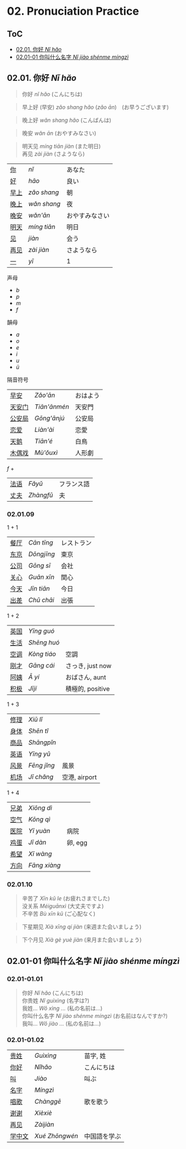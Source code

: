 <!--
Filename: 	note.md
Project: 	/Users/shume/Developer/zho/BasicLanguageLearningPart1/02
Author: 	shumez <https://github.com/shumez>
Created: 	2019-05-06 17:07:2
Modified: 	2019-05-29 14:55:26
-----
Copyright (c) 2019 shumez
-->

# 02. Pronuciation Practice

## ToC

* [02.01. 你好 *Nǐ hǎo*][0201]
* [02.01-01 你叫什么名字 *Nǐ jiào shénme míngzì*][0201-01]


## 02.01. 你好 *Nǐ hǎo*

> 你好 *nǐ hǎo* (こんにちは)  

> 早上好 (早安) *zǎo shang hǎo* (*zǎo ān*)　(お早うございます)  

> 晚上好 *wǎn shang hǎo* (こんばんは)  

> 晚安 *wǎn ān* (おやすみなさい)  

> 明天见 *míng tiān jiàn* (また明日)  
> 再见 *zài jiàn* (さようなら)



|         |               |               |
|---------|---------------|---------------|
| [你]    | *nǐ*          | あなた        　|
| [好]    | *hāo*         | 良い          　|
| [早上]  | *zǎo shang*   | 朝              |
| [晚上]  | *wǎn shang*   | 夜              |
| [晚安]  | *wǎn'ān*      | おやすみなさい    |
| [明天]  | *míng tiān*   | 明日            |
| [见]    | *jiàn*        | 会う          　|
| [再见]  | *zài jiàn*    | さようなら       |
| [一]    | *yī*          | 1              |


声母

* *b*
* *p*
* *m*
* *f*

韻母

* *a*
* *o*
* *e*
* *i*
* *u*
* *ü*

隔音符号

|	   	   |			   |			   |
|----------|---------------|---------------|
| [早安]	| *Zǎo'ān*		| おはよう
| [天安门]	| *Tiān'ānmén*	| 天安門
| [公安局]	| *Gōng'ānjú*	| 公安局
| [恋爱]	| *Liàn'ài*		| 恋愛
| [天鹅]	| *Tiān'é*		| 白鳥
| [木偶戏]	| *Mù'ǒuxì*		| 人形劇



*f* + 

|		   |			   |			   |
|----------|---------------|---------------|
| [法语]	| *Fǎyǔ*		| フランス語
| [丈夫]	| *Zhàngfū*		| 夫

### 02.01.09 

1 + 1

|		   |			   |			   |
|----------|---------------|---------------|
| [餐厅]	| *Cān tīng* 	| レストラン
| [东京]	| *Dōngjīng*	| 東京
| [公司]	| *Gōng sī*		| 会社
| [关心]	| *Guān xīn*	| 関心
| [今天]	| *Jīn tiān*	| 今日
| [出差]	| *Chū chāi*	| 出張

1 + 2

|		   |			   |				   |
|----------|---------------|-------------------|
| [英国]	| *Yīng guó*	|					
| [生活]	| *Shēng huó*	|					
| [空调]	| *Kòng tiáo*	| 空調
| [刚才]	| *Gāng cái*	| さっき, just now
| [阿姨]	| *Ā yí*		| おばさん, aunt
| [积极]	| *Jījí*		| 積極的, positive


1 + 3

| 	   	   |			   |				   |
|----------|---------------|-------------------|
| [修理]	| *Xiū lǐ*		| 
| [身体]	| *Shēn tǐ*		| 
| [商品]	| *Shāngpǐn*	|
| [英语]	| *Yīng yǔ*		|
| [风景]	| *Fēng jǐng*	| 風景
| [机场]	| *Jī chǎng*	| 空港, airport


1 + 4

| 	   	   |			   |				   |
|----------|---------------|-------------------|
| [兄弟]	| *Xiōng dì*	|
| [空气]	| *Kōng qì*		|
| [医院]	| *Yī yuàn*		| 病院
| [鸡蛋]	| *Jī dàn*		| 卵, egg
| [希望]	| *Xī wàng*		| 
| [方向]	| *Fāng xiàng*	|

### 02.01.10

> 辛苦了 *Xīn kǔ le* (お疲れさまでした)  
> 没关系 *Méiguānxì* (大丈夫ですよ)  
> 不辛苦 *Bù xīn kǔ* (ご心配なく)  

> 下星期见 *Xià xīng qí jiàn* (来週また会いましょう)  

> 下个月见 *Xià gè yuè jiàn* (来月また会いましょう)

## 02.01-01 你叫什么名字 *Nǐ jiào shénme míngzì*

### 02.01-01.01

> 你好 *Nǐ hǎo* (こんにちは)  
> 你贵姓 *Nǐ guìxìng* (名字は?)  
> 我姓... *Wǒ xìng ...* (私の名前は...)  
> 你叫什么名字 *Nǐ jiào shénme míngzì* (お名前はなんですか?)  
> 我叫... *Wǒ jiào ...* (私の名前は...)

### 02.01-01.02 

|	   		|		   		   |				|
|-----------|------------------|----------------|
| [贵姓]	| *Guìxìng*			| 苗字, 姓
| [你好]	| *Nǐhǎo*			| こんにちは
| [叫]    	| *Jiào*    		| 叫ぶ
| [名字]	| *Míngzì* 			|
| [唱歌]	| *Chànggē*			| 歌を歌う
| [谢谢]	| *Xièxiè* 			|
| [再见]	| *Zàijiàn*			|
| [学中文]	| *Xué Zhōngwén*	| 中国語を学ぶ



##
[0201]: #0201_ni_hao
[0201-01]: #0201-01_ni_jiao_shenme_mingzi

<!-- ref -->

<!-- fig -->

<!-- term -->
[你]: . "nǐ あなた"
[好]: . "hāo 良い"
[早上]: . "zǎo shang 朝"
[晚上]: . "wǎn shang 夜"
[晚安]: . "wǎn'ān おやすみなさい"
[明天]: . "míng tiān 明日"
[见]: . "jiàn 会う"
[再见]: . "zài jiàn さようなら"
[一]: . "yī 1"

[早安]: . "Zǎo'ān おはよう"
[天安门]: . "Tiān'ānmén 天安門"
[公安局]: . "Gōng'ānjú 公安局"
[恋爱]: . "Liàn'ài 恋愛"
[天鹅]: . "Tiān'é 白鳥"
[木偶戏]: . "Mù'ǒuxì 人形劇"

[法语]: . "Fǎyǔ フランス語"
[丈夫]: . "Zhàngfū 夫"

[餐厅]: . "Cān tīng レストラン"
[东京]: . "Dōngjīng 東京"
[公司]: . "Gōng sī 会社"
[关心]: . "Guān xīn 関心"
[今天]: . "Jīn tiān 今日"
[出差]: . "Chū chāi 出張"

[英国]: . "Yīng guó"
[生活]: . "Shēng huó"
[空调]: . "Kòng tiáo 空調"
[刚才]: . "Gāng cái さっき, just now"
[阿姨]: . "Ā yí おばさん, aunt"
[积极]: . "Jījí 積極的, positive"

[修理]: . "Xiū lǐ"
[身体]: . "Shēn tǐ"
[商品]: . "Shāngpǐn"
[英语]: . "Yīng yǔ"
[风景]: . "Fēng jǐng 風景"
[机场]: . "Jī chǎng 空港, airport"

[兄弟]: . "Xiōng dì"
[空气]: . "Kōng qì"
[医院]: . "Yī yuàn 病院"
[鸡蛋]: . "Jī dàn 卵, egg"
[希望]: . "Xī wàng"
[方向]: . "Fāng xiàng"

[贵姓]: . "Guìxìng 苗字, 姓"
[你好]: . "Nǐhǎo こんにちは"
[叫]: . "Jiào 叫ぶ"
[名字]: . "Míngzì"
[唱歌]: . "Chànggē 歌を歌う"
[谢谢]: . "Xièxiè"
[再见]: . "Zàijiàn"
[学中文]: . "Xué Zhōngwén 中国語を学ぶ"

<!-- <style type="text/css">
	img{width: 51%; float: right;}
</style> -->